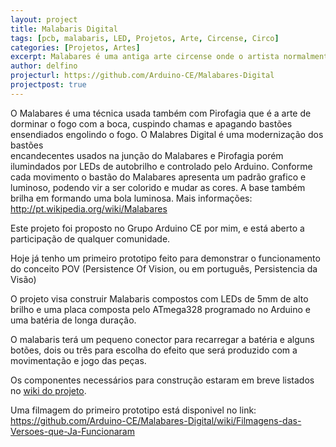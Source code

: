 ```yaml
---
layout: project
title: Malabaris Digital
tags: [pcb, malabaris, LED, Projetos, Arte, Circense, Circo]
categories: [Projetos, Artes]
excerpt: Malabares é uma antiga arte circense onde o artista normalmente caracterizado como palhaço joga diversos objetos para o alto equilibando-os e passando de  mão em mão.
author: delfino
projecturl: https://github.com/Arduino-CE/Malabares-Digital
projectpost: true
---
```

O Malabares é uma técnica usada também com Pirofagia que é a arte de dorminar o fogo com a boca, cuspindo 
chamas e apagando bastões ensendiados  engolindo o fogo. O Malabres Digital é uma modernização dos bastões  
encandecentes usados na junção do Malabares e Pirofagia porém ilumindados  por LEDs de autobrilho e controlado
pelo Arduino. Conforme cada movimento  o bastão do Malabares apresenta um padrão grafico e luminoso, podendo 
vir  a ser colorido e mudar as cores. A base também brilha em formando uma bola  luminosa.  Mais informações:
 <a href="http://pt.wikipedia.org/wiki/Malabares">http://pt.wikipedia.org/wiki/Malabares</a>

Este projeto foi proposto no Grupo Arduino CE por mim, e está aberto a participação de qualquer comunidade.

Hoje já tenho um primeiro prototipo feito para demonstrar o funcionamento do conceito POV (Persistence Of Vision,
ou em português, Persistencia da Visão)
 
O projeto visa construir Malabaris compostos com LEDs de 5mm de alto brilho e uma placa composta pelo ATmega328
programado no Arduino e uma batéria de longa duração.
 
O malabaris terá um pequeno conector para recarregar a batéria e alguns botões, dois ou três para escolha do efeito
que será produzido com a movimentação e jogo das peças.
 
Os componentes necessários para construção estaram em breve listados no [wiki do projeto](https://github.com/Arduino-CE/Malabares-Digital/wiki).

Uma filmagem do primeiro prototipo está disponivel no link: <a href="https://github.com/Arduino-CE/Malabares-Digital/wiki/Filmagens-das-Versoes-que-Ja-Funcionaram">https://github.com/Arduino-CE/Malabares-Digital/wiki/Filmagens-das-Versoes-que-Ja-Funcionaram</a>


